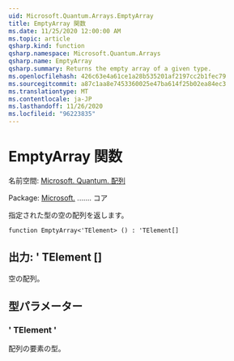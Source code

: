 ```yaml
---
uid: Microsoft.Quantum.Arrays.EmptyArray
title: EmptyArray 関数
ms.date: 11/25/2020 12:00:00 AM
ms.topic: article
qsharp.kind: function
qsharp.namespace: Microsoft.Quantum.Arrays
qsharp.name: EmptyArray
qsharp.summary: Returns the empty array of a given type.
ms.openlocfilehash: 426c63e4a61ce1a28b535201af2197cc2b1fec79
ms.sourcegitcommit: a87c1aa8e7453360025e47ba614f25b02ea84ec3
ms.translationtype: MT
ms.contentlocale: ja-JP
ms.lasthandoff: 11/26/2020
ms.locfileid: "96223835"
---
```

# <a name="emptyarray-function"></a>EmptyArray 関数

名前空間: [Microsoft. Quantum. 配列](xref:Microsoft.Quantum.Arrays)

Package: [Microsoft.](https://nuget.org/packages/Microsoft.Quantum.QSharp.Core) ....... コア


指定された型の空の配列を返します。

```qsharp
function EmptyArray<'TElement> () : 'TElement[]
```


## <a name="output--telement"></a>出力: ' TElement []

空の配列。

## <a name="type-parameters"></a>型パラメーター

### <a name="telement"></a>' TElement '

配列の要素の型。